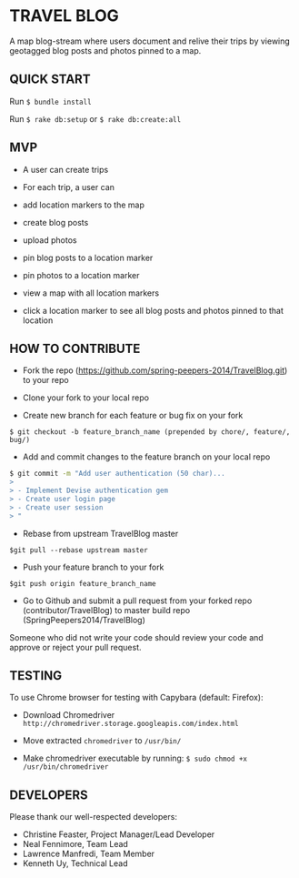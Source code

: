 # TRAVEL BLOG
A map blog-stream where users document and relive their trips by viewing geotagged blog posts and photos pinned to a map.

## QUICK START
Run `$ bundle install`

Run `$ rake db:setup` or `$ rake db:create:all`

## MVP

- A user can create trips

- For each trip, a user can
- add location markers to the map
- create blog posts
- upload photos
- pin blog posts to a location marker
- pin photos to a location marker
- view a map with all location markers
- click a location marker to see all blog posts and photos pinned to that location


## HOW TO CONTRIBUTE

- Fork the repo (https://github.com/spring-peepers-2014/TravelBlog.git) to your repo

- Clone your fork to your local repo

- Create new branch for each feature or bug fix on your fork

`$ git checkout -b feature_branch_name (prepended by chore/, feature/, bug/)`

- Add and commit changes to the feature branch on your local repo

```bash
$ git commit -m "Add user authentication (50 char)...
>
> - Implement Devise authentication gem
> - Create user login page
> - Create user session
> "
```

- Rebase from upstream TravelBlog master

`$git pull --rebase upstream master`

- Push your feature branch to your fork

`$git push origin feature_branch_name`

- Go to Github and submit a pull request from your forked repo (contributor/TravelBlog) to master build repo (SpringPeepers2014/TravelBlog)

Someone who did not write your code should review your code and approve or reject your pull request.

## TESTING

To use Chrome browser for testing with Capybara (default: Firefox):

- Download Chromedriver `http://chromedriver.storage.googleapis.com/index.html`

- Move extracted `chromedriver` to `/usr/bin/`

- Make chromedriver executable by running: `$ sudo chmod +x /usr/bin/chromedriver`

## DEVELOPERS

Please thank our well-respected developers:
- Christine Feaster, Project Manager/Lead Developer
- Neal Fennimore, Team Lead
- Lawrence Manfredi, Team Member
- Kenneth Uy, Technical Lead